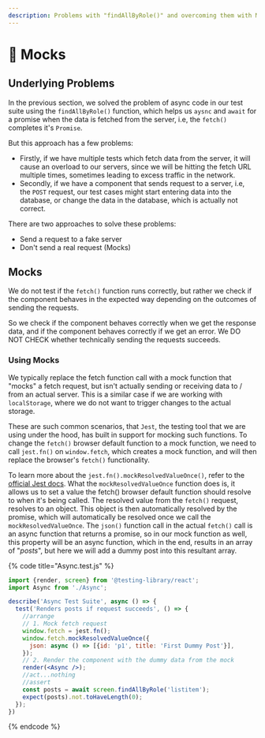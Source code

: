 ```yaml
---
description: Problems with "findAllByRole()" and overcoming them with Mocks.
---
```


# 🧪 Mocks

## Underlying Problems

In the previous section, we solved the problem of async code in our test suite using the `findAllByRole()` function, which helps us `aysnc` and `await` for a promise when the data is fetched from the server, i.e, the `fetch()` completes it's `Promise`.

But this approach has a few problems:

* Firstly, if we have multiple tests which fetch data from the server, it will cause an overload to our servers, since we will be hitting the fetch URL multiple times, sometimes leading to excess traffic in the network.
* Secondly, if we have a component that sends request to a server, i.e, the `POST` request, our test cases might start entering data into the database, or change the data in the database, which is actually not correct.

There are two approaches to solve these problems:

* Send a request to a fake server
* Don't send a real request (Mocks)

## Mocks

We do not test if the `fetch()` function runs correctly, but rather we check if the component behaves in the expected way depending on the outcomes of sending the requests.

So we check if the component behaves correctly when we get the response data, and if the component behaves correctly if we get an error. We DO NOT CHECK  whether technically sending the requests succeeds.

### Using Mocks

We typically replace the fetch function call with a mock function that "mocks" a fetch request, but isn't actually sending or receiving data to / from an actual server. This is a similar case if we are working with `localStorage`, where we do not want to trigger changes to the actual storage.

These are such common scenarios, that `Jest`, the testing tool that we are using under the hood, has built in support for mocking such functions. To change the `fetch()` browser default function to a mock function, we need to call `jest.fn()` on `window.fetch`, which creates a mock function, and will then replace the browser's `fetch()` functionality.

To learn more about the `jest.fn().mockResolvedValueOnce()`, refer to the [official Jest docs](https://jestjs.io/docs/mock-function-api#mockfnmockresolvedvalueoncevalue). What the `mockResolvedValueOnce` function does is, it allows us to set a value the fetch() browser default function should resolve to when it's being called. The resolved value from the `fetch()` request, resolves to an object. This object is then automatically resolved by the promise, which will automatically be resolved once we call the `mockResolvedValueOnce`. The `json()` function call in the actual `fetch()` call is an async function that returns a promise, so in our mock function as well, this property will be an async function, which in the end, results in an array of "_posts_", but here we will add a dummy post into this resultant array.&#x20;

{% code title="Async.test.js" %}
```jsx
import {render, screen} from '@testing-library/react';
import Async from './Async';

describe('Async Test Suite', async () => {
  test('Renders posts if request succeeds', () => {
    //arrange
    // 1. Mock fetch request
    window.fetch = jest.fn();
    window.fetch.mockResolvedValueOnce({
      json: async () => [{id: 'p1', title: 'First Dummy Post'}],
    });
    // 2. Render the component with the dummy data from the mock
    render(<Async />);
    //act...nothing
    //assert
    const posts = await screen.findAllByRole('listitem');
    expect(posts).not.toHaveLength(0);
  });
})
```
{% endcode %}

